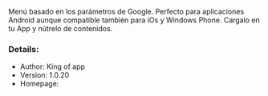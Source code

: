 Menú basado en los parámetros de Google. Perfecto para aplicaciones Android aunque compatible también para iOs y Windows Phone. Cargalo en tu App y nútrelo de contenidos.

### Details:

- Author: King of app
- Version: 1.0.20
- Homepage:
